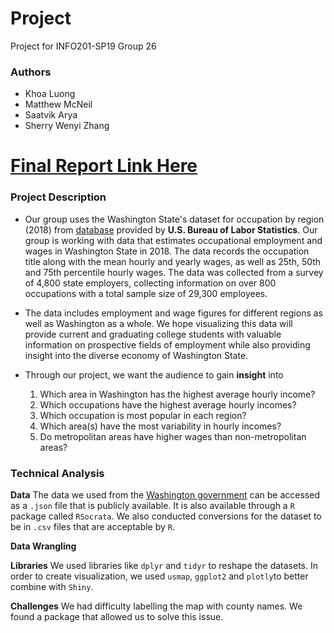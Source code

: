 # Project
Project for INFO201-SP19 Group 26


### Authors
- Khoa Luong
- Matthew McNeil
- Saatvik Arya
- Sherry Wenyi Zhang


# [Final Report Link Here](https://khoa-nguyen-luong.shinyapps.io/project/) 


### Project Description
- Our group uses the Washington State's dataset for occupation by region (2018)
from [database](data.wa.gov) provided by **U.S. Bureau of Labor Statistics**.
Our group is working with data that estimates occupational employment and wages in Washington State in 2018. The data records the occupation title along with the mean hourly and yearly wages, as well as 25th, 50th and 75th percentile hourly wages. The data was collected from a survey of 4,800 state employers, collecting information on over 800 occupations with a total sample size of 29,300 employees.

- The data includes employment and wage figures for different regions as well as Washington as a whole. We hope visualizing this data will provide current and graduating college students with valuable information on prospective fields of employment while also providing insight into the diverse economy of Washington State.

- Through our project, we want the audience to gain **insight** into
  1. Which area in Washington has the highest average hourly income?
  2. Which occupations have the highest average hourly incomes?
  3. Which occupation is most popular in each region?
  4. Which area(s) have the most variability in hourly incomes?
  5. Do metropolitan areas have higher wages than non-metropolitan areas?


### Technical Analysis
**Data**
The data we used from the [Washington government](data.wa.gov) can be accessed as a `.json` file that is publicly available. It is also available through a `R` package called `RSocrata`. We also conducted conversions for the
dataset to be in `.csv` files that are acceptable by `R`.


**Data Wrangling**


**Libraries**
We used libraries like `dplyr` and `tidyr` to reshape the datasets. In order to
create visualization, we used `usmap`, `ggplot2` and `plotly`to better combine with
`Shiny`.


**Challenges**
We had difficulty labelling the map with county names. We found a package that allowed us
to solve this issue.
